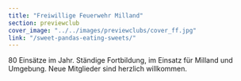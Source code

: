 ```yaml
---
title: "Freiwillige Feuerwehr Milland"
section: previewclub
cover_image: "../../images/previewclubs/cover_ff.jpg"
link: "/sweet-pandas-eating-sweets/"
---
```

80 Einsätze im Jahr. Ständige Fortbildung, im Einsatz für Milland und Umgebung. Neue Mitglieder sind herzlich willkommen.